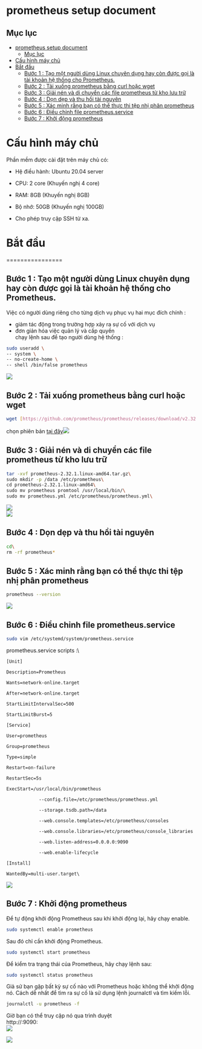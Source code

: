 # prometheus setup document

## Mục lục

- [prometheus setup document](#prometheus-setup-document)
  - [Mục lục](#mục-lục)
- [Cấu hình máy chủ](#cấu-hình-máy-chủ)
- [Bắt đầu](#bắt-đầu)
  - [Bước 1 : Tạo một người dùng Linux chuyên dụng hay còn được gọi là tài khoản hệ thống cho Prometheus.](#bước-1--tạo-một-người-dùng-linux-chuyên-dụng-hay-còn-được-gọi-là-tài-khoản-hệ-thống-cho-prometheus)
  - [Bước 2 : Tải xuống prometheus bằng curl hoặc wget](#bước-2--tải-xuống-prometheus-bằng-curl-hoặc-wget)
  - [Bước 3 : Giải nén và di chuyển các file prometheus từ kho lưu trữ](#bước-3--giải-nén-và-di-chuyển-các-file-prometheus-từ-kho-lưu-trữ)
  - [Bước 4 : Dọn dẹp và thu hồi tài nguyên](#bước-4--dọn-dẹp-và-thu-hồi-tài-nguyên)
  - [Bước 5 : Xác minh rằng bạn có thể thực thi tệp nhị phân prometheus](#bước-5--xác-minh-rằng-bạn-có-thể-thực-thi-tệp-nhị-phân-prometheus)
  - [Bước 6 : Điều chỉnh file prometheus.service](#bước-6--điều-chỉnh-file-prometheusservice)
  - [Bước 7 : Khởi động prometheus](#bước-7--khởi-động-prometheus)

Cấu hình máy chủ
================

Phần mềm được cài đặt trên máy chủ có:

-   Hệ điều hành: Ubuntu 20.04 server

-   CPU: 2 core (Khuyến nghị 4 core)

-   RAM: 8GB  (Khuyến nghị 8GB)

-   Bộ nhớ: 50GB (Khuyến nghị 100GB)

-   Cho phép truy cập SSH từ xa.
# Bắt đầu
================

## Bước 1 : Tạo một người dùng Linux chuyên dụng hay còn được gọi là tài khoản hệ thống cho Prometheus.
Việc có người dùng riêng cho từng dịch vụ phục vụ hai mục đích chính :
- giảm tác động trong trường hợp xảy ra sự cố với dịch vụ
- đơn giản hóa việc quản lý và cấp quyền\
chạy lệnh sau để tạo người dùng hệ thống :
```sh
sudo useradd \
-- system \
-- no-create-home \
-- shell /bin/false prometheus
```
![](https://lh7-us.googleusercontent.com/docsz/AD_4nXcYs5A4TRpH7fUv-aRH7YNJRKjTEWvlXaDEskcfoPUVLj3jrzF_Ca8JENE1bAAorKPl5INsVzOevvnfNZYdklcVIM3qPk9jdrkp8VdH3gx_02Gh-Dlktjcg91I9UAB9BblqlIxmqungBJdG54B9iLF-lNdK?key=GNGwM7x8FcjuZoSehwKGXg)

## Bước 2 : Tải xuống prometheus bằng curl hoặc wget

```sh
wget [https://github.com/prometheus/prometheus/releases/download/v2.32.1/prometheus-2.32.1.linux-amd64.tar.gz](https://github.com/prometheus/prometheus/releases/download/v2.32.1/prometheus-2.32.1.linux-amd64.tar.gz)
```
chọn phiên bản [tại đây](https://prometheus.io/download/)![](https://lh7-us.googleusercontent.com/docsz/AD_4nXcY-rqYr_99aXEmyxpsRG6pO_IrrPwc0k-bMR2iq4vGxplTAdXdbcLdhfyn7uPuzGXgtIsJatTOSxmmRxD_0VH3dXo7e6MB3-KbQoIL6ChKXSG2Pi8KL2d_WOc7lBKemJHpvhk7ILbKMy38N7m_u8yp7JMt?key=GNGwM7x8FcjuZoSehwKGXg)

## Bước 3 : Giải nén và di chuyển các file prometheus từ kho lưu trữ
```sh
tar -xvf prometheus-2.32.1.linux-amd64.tar.gz\
sudo mkdir -p /data /etc/prometheus\
cd prometheus-2.32.1.linux-amd64\
sudo mv prometheus promtool /usr/local/bin/\
sudo mv prometheus.yml /etc/prometheus/prometheus.yml\
```
![](https://lh7-us.googleusercontent.com/docsz/AD_4nXeU8D1hTsP6G5Ix4KRC4pH2KqxLIyydrOGv27Bu8NFB6Odl9fhKoxdv1CFeJdKarlsLxCe2jbBSG1SJxY0M6_Epnapl6b5n76zwAjqW6jgp5siaIx8tkyc9-32R8JIT_CRb7nuLNkiOoULzwtFLlkG5OSUx?key=GNGwM7x8FcjuZoSehwKGXg)\
![](https://lh7-us.googleusercontent.com/docsz/AD_4nXf0Kw7LTmsKdWwYseHQfIUNQiLyfuR2Ba3FypAh6vbNMdIDpSY8CRFSVen9bwdNinfN8L-7EEYl0XUp1cnzT8RKd5yvWaoqSNpBbAdqM0GqhIDfKMXqq1wtySIwOOfE7QckKVX13uCZYAqRyXtSddLb1VM?key=GNGwM7x8FcjuZoSehwKGXg)

## Bước 4 : Dọn dẹp và thu hồi tài nguyên
```sh
cd\
rm -rf prometheus*
```

## Bước 5 : Xác minh rằng bạn có thể thực thi tệp nhị phân prometheus 
```sh
prometheus --version
```
![](https://lh7-us.googleusercontent.com/docsz/AD_4nXebIQ4TrIKiqIj5U-fhfR2rpnIdx7Nu9GQwGQFkiudfjzJFNFBtxsK1jBj8sRkR4-KiHetBOrr1FBN6HxUZEbuRZWCDEiSxE-H3edkPUeomcujNDbS70mbcXflPcBDBCuu4MCnNUp-2ifXOUdpBBr5e2Y2f?key=GNGwM7x8FcjuZoSehwKGXg)

## Bước 6 : Điều chỉnh file prometheus.service
```sh
sudo vim /etc/systemd/system/prometheus.service
```
prometheus.service scripts :\
```service
[Unit]

Description=Prometheus

Wants=network-online.target

After=network-online.target

StartLimitIntervalSec=500

StartLimitBurst=5

[Service]

User=prometheus

Group=prometheus

Type=simple

Restart=on-failure

RestartSec=5s

ExecStart=/usr/local/bin/prometheus

			--config.file=/etc/prometheus/prometheus.yml

			--storage.tsdb.path=/data

			--web.console.templates=/etc/prometheus/consoles

			--web.console.libraries=/etc/prometheus/console_libraries

			--web.listen-address=0.0.0.0:9090

			--web.enable-lifecycle

[Install]

WantedBy=multi-user.target\
```
![](https://lh7-us.googleusercontent.com/docsz/AD_4nXdj1KBgKHiGxuVUtM1z5gbVdWJktpFyrdD_Z1yxbRp9HJUgplI9BJNWVYe2qRKrvHOLJizA1SXC5qX_psan-GZncXOCtT0ucqkmuZQ3WH847vKLnAnsVISJ7Tu0AXMe6VslV7bEqoViPZn6BO1f2Ps1ELc-?key=GNGwM7x8FcjuZoSehwKGXg)

## Bước 7 : Khởi động prometheus 
Để tự động khởi động Prometheus sau khi khởi động lại, hãy chạy enable.
```sh
sudo systemctl enable prometheus
```
Sau đó chỉ cần khởi động Prometheus.
```sh
sudo systemctl start prometheus
```
Để kiểm tra trạng thái của Prometheus, hãy chạy lệnh sau:
```sh
sudo systemctl status prometheus
```
Giả sử bạn gặp bất kỳ sự cố nào với Prometheus hoặc không thể khởi động nó. Cách dễ nhất để tìm ra sự cố là sử dụng lệnh journalctl và tìm kiếm lỗi.
```sh
journalctl -u prometheus -f
```
Giờ bạn có thể truy cập nó qua trình duyệt\
http://<ip>:9090:\
![](https://lh7-us.googleusercontent.com/docsz/AD_4nXeNAg5m0o8vwtTORzABHHBpy1a0cQco15feIGjpvX3I5XLaCpQlB9DU-djSXgY2IAggIsXbFAYR6gy4LQU7EoEfihQsJnFbAA2x_H4u-boKYAETzcFRXOTnjEzP_qdTD4f0vLZ8OavkaK76CWXun6nkrmwQ?key=GNGwM7x8FcjuZoSehwKGXg)

![](https://lh7-us.googleusercontent.com/docsz/AD_4nXeTbN4Zm9sczgptO7BiY26Ec9sIrb2_KKdXUQ7zYh_pHbmWt0nSfHdoIS_Dc5NbgVC4qkdKOA71Xbvt9VJ6n_GB235FStn0eCALqlu2E6zQ02so4WsgWYC_0CS-RTPkOZ6gVTeUV__TuiyOlottA3AW6QY?key=GNGwM7x8FcjuZoSehwKGXg)
